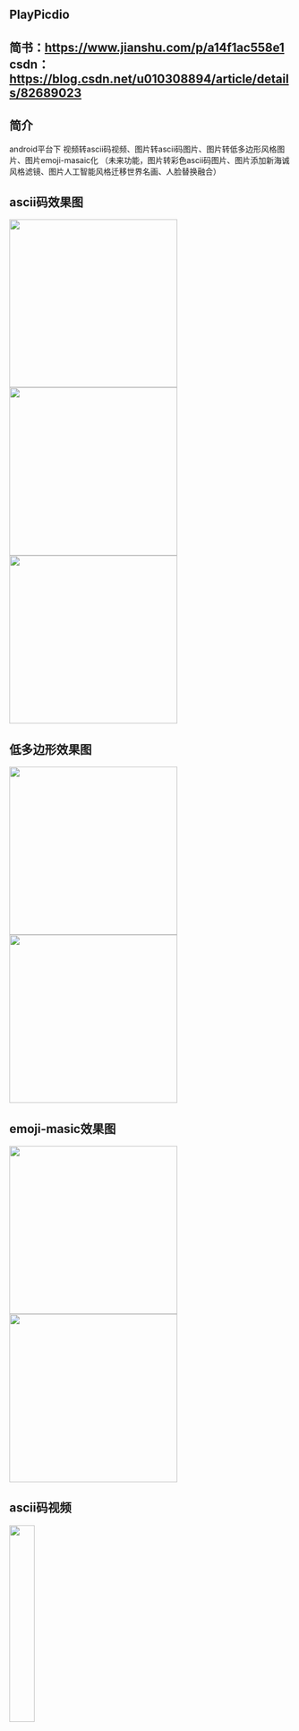 PlayPicdio
-----
简书：https://www.jianshu.com/p/a14f1ac558e1
</br>
csdn：https://blog.csdn.net/u010308894/article/details/82689023
-----
简介
-----
android平台下 视频转ascii码视频、图片转ascii码图片、图片转低多边形风格图片、图片emoji-masaic化
（未来功能，图片转彩色ascii码图片、图片添加新海诚风格滤镜、图片人工智能风格迁移世界名画、人脸替换融合）

ascii码效果图
-----
<img src="https://github.com/GodFengShen/PicOrVideoToAscii/blob/master/pic/step.jpg"  width=300/>
<img src="https://github.com/GodFengShen/PicOrVideoToAscii/blob/master/pic/zhuangbi.jpg"  width=300/>
<img src="https://github.com/GodFengShen/PicOrVideoToAscii/blob/master/pic/beach.jpg"  width=300/>
</br>

低多边形效果图
-----
<img src="https://github.com/GodFengShen/PicOrVideoToAscii/blob/master/pic/me.png"  width=300/>
<img src="https://github.com/GodFengShen/PicOrVideoToAscii/blob/master/pic/girl_lowpoly.png"  width=300/>

emoji-masic效果图
-----
<img src="https://github.com/GodFengShen/PicOrVideoToAscii/blob/master/pic/miku.png"  width=300/>
<img src="https://github.com/GodFengShen/PicOrVideoToAscii/blob/master/pic/kubaki.png"  width=300/>

ascii码视频
-----
<img src="https://github.com/GodFengShen/PicOrVideoToAscii/blob/master/pic/fzk.gif"  width=30%/>

LICENSE
=======
    
    Copyright 2018 kangdongpu

    Licensed under the Apache License, Version 2.0 (the "License");
    you may not use this file except in compliance with the License.
    You may obtain a copy of the License at

       http://www.apache.org/licenses/LICENSE-2.0

    Unless required by applicable law or agreed to in writing, software
    distributed under the License is distributed on an "AS IS" BASIS,
    WITHOUT WARRANTIES OR CONDITIONS OF ANY KIND, either express or implied.
    See the License for the specific language governing permissions and
    limitations under the License.
